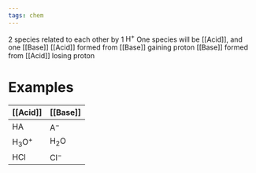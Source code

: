 ```yaml
---
tags: chem
---
```

2 species related to each other by 1 $\text{H}^+$ 
One species will be [[Acid]], and one [[Base]]
[[Acid]] formed from [[Base]] gaining proton
[[Base]] formed from [[Acid]] losing proton
# Examples
| [[Acid]]               | [[Base]]             |
| ---------------------- | -------------------- |
| $\text{HA}$            | $\text{A}^-$         |
| $\text{H}_3\text{O}^+$ | $\text{H}_2\text{O}$ |
| $\text{HCl}$           | $\text{Cl}^-$        |
